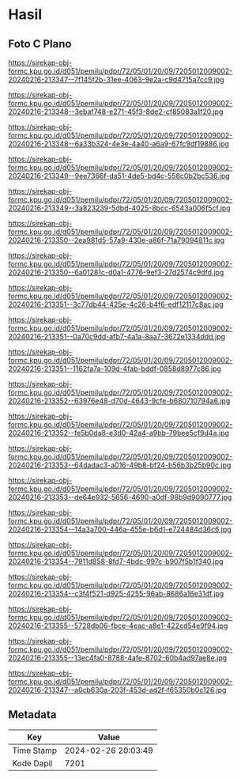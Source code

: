 # Hasil

## Foto C Plano

https://sirekap-obj-formc.kpu.go.id/d051/pemilu/pdpr/72/05/01/20/09/7205012009002-20240216-213347--7f145f2b-31ee-4063-9e2a-c9d4715a7cc9.jpg

https://sirekap-obj-formc.kpu.go.id/d051/pemilu/pdpr/72/05/01/20/09/7205012009002-20240216-213348--3ebaf748-e271-45f3-8de2-cf85083a1f20.jpg

https://sirekap-obj-formc.kpu.go.id/d051/pemilu/pdpr/72/05/01/20/09/7205012009002-20240216-213348--6a33b324-4e3e-4a40-a6a9-67fc9df19886.jpg

https://sirekap-obj-formc.kpu.go.id/d051/pemilu/pdpr/72/05/01/20/09/7205012009002-20240216-213349--9ee7366f-da51-4de5-bd4c-558c0b2bc536.jpg

https://sirekap-obj-formc.kpu.go.id/d051/pemilu/pdpr/72/05/01/20/09/7205012009002-20240216-213349--3a823239-5dbd-4025-8bcc-6543a006f5cf.jpg

https://sirekap-obj-formc.kpu.go.id/d051/pemilu/pdpr/72/05/01/20/09/7205012009002-20240216-213350--2ea981d5-57a9-430e-a86f-71a79094811c.jpg

https://sirekap-obj-formc.kpu.go.id/d051/pemilu/pdpr/72/05/01/20/09/7205012009002-20240216-213350--6a01281c-d0a1-4776-9ef3-27d2574c9dfd.jpg

https://sirekap-obj-formc.kpu.go.id/d051/pemilu/pdpr/72/05/01/20/09/7205012009002-20240216-213351--3c77db44-425e-4c26-b4f6-edf12117c8ac.jpg

https://sirekap-obj-formc.kpu.go.id/d051/pemilu/pdpr/72/05/01/20/09/7205012009002-20240216-213351--0a70c9dd-afb7-4a1a-8aa7-3672e1334ddd.jpg

https://sirekap-obj-formc.kpu.go.id/d051/pemilu/pdpr/72/05/01/20/09/7205012009002-20240216-213351--1162fa7a-109d-4fab-bddf-0858d8977c86.jpg

https://sirekap-obj-formc.kpu.go.id/d051/pemilu/pdpr/72/05/01/20/09/7205012009002-20240216-213352--63976e48-d70d-4643-9cfe-b680710794a6.jpg

https://sirekap-obj-formc.kpu.go.id/d051/pemilu/pdpr/72/05/01/20/09/7205012009002-20240216-213352--fe5b0da8-e3d0-42a4-a9bb-79bee5cf9d4a.jpg

https://sirekap-obj-formc.kpu.go.id/d051/pemilu/pdpr/72/05/01/20/09/7205012009002-20240216-213353--64dadac3-a016-49b8-bf24-b56b3b25b90c.jpg

https://sirekap-obj-formc.kpu.go.id/d051/pemilu/pdpr/72/05/01/20/09/7205012009002-20240216-213353--de64e932-5656-4690-a0df-98b9d9090777.jpg

https://sirekap-obj-formc.kpu.go.id/d051/pemilu/pdpr/72/05/01/20/09/7205012009002-20240216-213354--14a3a700-446a-455e-b6d1-e724484d36c6.jpg

https://sirekap-obj-formc.kpu.go.id/d051/pemilu/pdpr/72/05/01/20/09/7205012009002-20240216-213354--7911d858-8fd7-4bdc-997c-b907f5b1f340.jpg

https://sirekap-obj-formc.kpu.go.id/d051/pemilu/pdpr/72/05/01/20/09/7205012009002-20240216-213354--c3f4f521-d925-4255-96ab-8686a16e31df.jpg

https://sirekap-obj-formc.kpu.go.id/d051/pemilu/pdpr/72/05/01/20/09/7205012009002-20240216-213355--5728db06-fbce-4eac-a8e1-422cd54e9f94.jpg

https://sirekap-obj-formc.kpu.go.id/d051/pemilu/pdpr/72/05/01/20/09/7205012009002-20240216-213355--13ec4fa0-8788-4afe-8702-60b4ad97ae8e.jpg

https://sirekap-obj-formc.kpu.go.id/d051/pemilu/pdpr/72/05/01/20/09/7205012009002-20240216-213347--a0cb630a-203f-453d-ad2f-f65350b0c126.jpg


## Metadata

| Key        | Value               |
| ---------- | ------------------- |
| Time Stamp | 2024-02-26 20:03:49 |
| Kode Dapil | 7201                |



